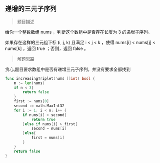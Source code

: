 ## 递增的三元子序列

> 题目描述

给你一个整数数组 nums ，判断这个数组中是否存在长度为 3 的递增子序列。

如果存在这样的三元组下标 (i, j, k) 且满足 i < j < k ，使得 nums[i] < nums[j] < nums[k] ，返回 true ；否则，返回 false 。

> 解题思路

贪心,题目要求数组中是否有递增三元子序列，并没有要求全部找到

```go
func increasingTriplet(nums []int) bool {
    n := len(nums)
	if n < 3{
		return false
	}
	first := nums[0]
	second := math.MaxInt32
	for i := 1; i < n; i++ {
		if nums[i] > second{
			return true
		}else if nums[i] > first{
			second = nums[i]
		}else{
			first = nums[i]
		}
	}
	return false
}
```

